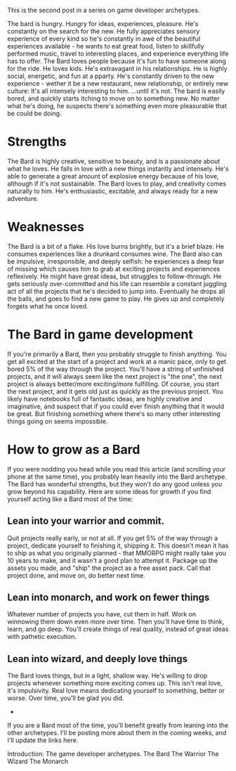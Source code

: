This is the second post in a series on  game developer archetypes. 

The bard is hungry. Hungry for ideas, experiences, pleasure. He's constantly on the search for the new. He fully appreciates sensory experience of every kind so he's constantly in awe of the beautiful experiences available - he wants to eat great food, listen to skillfully performed music, travel to interesting places, and experience everything life has to offer. 
The Bard loves people because it's fun to have someone along for the ride. He loves kids. He's extravagant in his relationships. He is highly social, energetic, and fun at a pparty.
He's constantly driven to the new experience - wether it be a new restaurant, new relationship, or entirely new culture: It's all intensely interesting to him. 
...until it's not. The bard is easily bored, and quickly starts itching to move on to something new.  No matter what he's doing, he suspects there's something even more pleasurable that be could be doing.

# Strengths
The Bard is highly creative, sensitive to beauty, and is a passionate about what he loves. He falls in love with a new things instantly and intensely. He's able to generate a great amount of explosive energy because of his love, although if it's not sustainable. The Bard loves to play, and creativity comes naturally to him. He's enthusiastic, excitable, and always ready for a new adventure.

# Weaknesses
The Bard is a bit of a flake.  His love burns brightly, but it's a brief blaze. He consumes experiences like a drunkard consumes wine.
The Bard also can be impulsive, irresponsible, and deeply selfish: he experiences a deep fear of missing which causes him to grab at exciting projects and experiences reflexively. He might have great ideas, but struggles to follow-through. He gets seriously over-committed and his life can resemble a constant juggling act of all the projects that he's decided to jump into. Eventually he drops all the balls, and goes to find a new game to play. He gives up and completely forgets what he once loved.

# The Bard in game development
If you're primarily a Bard, then you probably struggle to finish anything. You get all excited at the start of a project and work at a manic pace, only to get bored 5% of the way through the project. You'll have a string of unfinished projects, and it will always seem like the next project is "the one", the next project is always better/more exciting/more fulfilling. Of course, you start the next project, and it gets old just as quickly as the previous project. You likely have notebooks full of fantastic ideas, are highly creative and imaginative, and suspect that if you could ever finish anything that it would be great. But finishing something where there's so many other interesting things going on seems impossible.


# How to grow as a Bard
If you were nodding you head while you read this article (and scrolling your phone at the same time), you probably lean heavily into the Bard archetype. The Bard has wonderful strengths, but they won't do any good unless you grow beyond his capability. Here are some ideas for growth if you find yourself acting like a Bard most of the time:

## Lean into your warrior and commit.
Quit projects really early, or not at all. If you get 5% of the way through a project, dedicate yourself to finishing it, shipping it. This doesn't mean it has to ship as what you originally planned - that MMORPG might really take you 10 years to make, and it wasn't a good plan to attempt it. Package up the assets you made, and "ship" the project as a free asset pack. Call that project done, and move on, do better next time. 

## Lean into monarch, and work on fewer things
Whatever number of projects you have, cut them in half. Work on winnowing them down even more over time. Then you'll have time to think, learn, and go deep. You'll create things of real quality, instead of great ideas with pathetic execution.

## Lean into wizard, and deeply love things
The Bard loves things, but in a light, shallow way. He's willing to drop projects whenever something more exciting comes up. This isn't real love, it's impulsivity. Real love means dedicating yourself to something, better or worse. Over time, you'll be glad you did.


-
If you are a Bard most of the time, you'll benefit greatly from leaning into the other archetypes. I'll be posting more about them in the coming weeks, and I'll update the links here.

Introduction: The game developer archetypes.
The Bard
The Warrior
The Wizard
The Monarch

